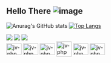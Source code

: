 
## Hello There ![image](https://github.com/JoaoVikthor/JoaoVikthor/assets/15915781/32eb465f-c4f8-41ff-9d0c-958919bc59a8)


![Anurag's GitHub stats](https://github-readme-stats.vercel.app/api?username=JoaoVikthor&show_icons=true&theme=transparent)
[![Top Langs](https://github-readme-stats.vercel.app/api/top-langs/?username=JoaoVikthor)](https://github.com/JoaoVikthor/github-readme-stats)

<div> 
  <a href="https://www.instagram.com/vikthor_oficial" target="_blank"><img src="https://img.shields.io/badge/-Instagram-%23E4405F?style=for-the-badge&logo=instagram&logoColor=white" target="_blank"></a> 
  <a href = "mailto:dev.joao.victor@outlook.com"><img src="https://img.shields.io/badge/-Outlook-%23333?style=for-the-badge&logo=microsoft-outlook&logoColor=white" target="_blank"></a>
  <a href="https://www.linkedin.com/in/vikthoroficial/-45875016a" target="_blank"><img src="https://img.shields.io/badge/-LinkedIn-%230077B5?style=for-the-badge&logo=linkedin&logoColor=white" target="_blank"></a> 
</div>

<div style='display: inline_block'>
<img align='center' alt='jv-php' height='30' width='40' src="https://cdn.jsdelivr.net/gh/devicons/devicon@latest/icons/javascript/javascript-original.svg" />
<img align='center' alt='jv-php' height='30' width='40' src="https://cdn.jsdelivr.net/gh/devicons/devicon@latest/icons/html5/html5-original.svg" />
<img align='center' alt='jv-php' height='30' width='40' src="https://cdn.jsdelivr.net/gh/devicons/devicon@latest/icons/css3/css3-original.svg" />
<img align='center' alt='jv-php' height='40' width='40' src="https://cdn.jsdelivr.net/gh/devicons/devicon@latest/icons/php/php-original.svg" />
<img  align='center' alt='jv-php' height='30' width='40' src="https://cdn.jsdelivr.net/gh/devicons/devicon@latest/icons/bootstrap/bootstrap-original.svg" />
<img align='center' alt='jv-php' height='30' width='40' src="https://cdn.jsdelivr.net/gh/devicons/devicon@latest/icons/azuresqldatabase/azuresqldatabase-original.svg" />                      
</div>


